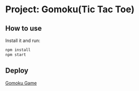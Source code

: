 # Project: Gomoku(Tic Tac Toe)
## How to use


Install it and run:

```sh
npm install
npm start
```

## Deploy
[Gomoku Game](https://gomoku-rho.vercel.app/)

